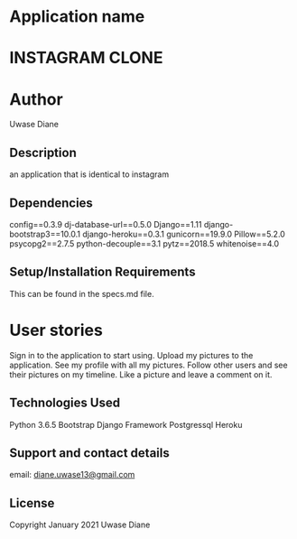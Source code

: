 # Application name

# INSTAGRAM CLONE


# Author

Uwase Diane

## Description

an application that is identical to instagram

## Dependencies

config==0.3.9
dj-database-url==0.5.0
Django==1.11
django-bootstrap3==10.0.1
django-heroku==0.3.1
gunicorn==19.9.0
Pillow==5.2.0
psycopg2==2.7.5
python-decouple==3.1
pytz==2018.5
whitenoise==4.0

## Setup/Installation Requirements

This can be found in the specs.md file.

# User stories

Sign in to the application to start using. Upload my pictures to the application. See my profile with all my pictures. Follow other users and see their pictures on my timeline. Like a picture and leave a comment on it.

## Technologies Used
Python 3.6.5
Bootstrap
Django Framework
Postgressql
Heroku

## Support and contact details
email: diane.uwase13@gmail.com

## License

Copyright  January 2021 Uwase Diane


